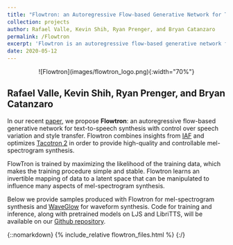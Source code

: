 ```yaml
---
title: "Flowtron: an Autoregressive Flow-based Generative Network for Text-to-Speech Synthesis"
collection: projects
author: Rafael Valle, Kevin Shih, Ryan Prenger, and Bryan Catanzaro
permalink: /Flowtron
excerpt: 'Flowtron is an autoregressive flow-based generative network for text-to-speech synthesis with direct control over speech variation and style transfer'
date: 2020-05-12
---
```


<p align="center" markdown="1">
![Flowtron](images/flowtron_logo.png){:width="70%"}
</p>


## Rafael Valle, Kevin Shih, Ryan Prenger, and Bryan Catanzaro

In our recent [paper], we propose **Flowtron**: an autoregressive flow-based generative network for text-to-speech synthesis with control over speech variation and style transfer. Flowtron combines insights from [IAF] and optimizes [Tacotron 2] in order to provide high-quality and controllable mel-spectrogram synthesis. 

FlowTron is trained by maximizing the likelihood of the training data, which makes the training procedure simple and stable. Flowtron learns an invertible mapping of data to a latent space that can be manipulated to influence many aspects of mel-spectrogram synthesis.

Below we provide samples produced with Flowtron for mel-spectrogram synthesis and [WaveGlow] for waveform synthesis. Code for training and inference, along with pretrained models on LJS and LibriTTS, will be available on our [Github repository].

[paper]: https://arxiv.org/abs/2005.05957
[Tacotron 2]: https://arxiv.org/abs/1712.05884
[IAF]: https://arxiv.org/abs/1606.04934
[Github repository]: http://github.com/NVIDIA/flowtron
[WaveGlow]: https://github.com/NVIDIA/waveglow

{::nomarkdown}
{% include_relative flowtron_files.html %}
{:/}